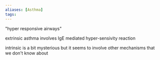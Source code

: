 ```yaml
---
aliases: [Asthma]
tags: 
---
```





"hyper responsive airways"


extrinsic asthma involves IgE mediated hyper-sensivity reaction

intrinsic is a bit mysterious but it seems to involve other mechanisms that we don't know about